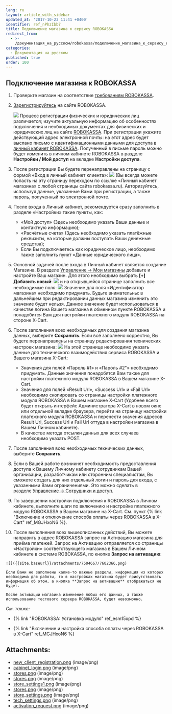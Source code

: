 ```yaml
---
lang: ru
layout: article_with_sidebar
updated_at: '2017-10-23 11:41 +0400'
identifier: ref_nPhzIbb7
title: Подключение магазина к сервису ROBOKASSA
redirect_from:
  - >-
    /документация_на_русском/robokassa/подключение_магазина_к_сервису_robokassa.html
categories:
  - Документация на русском
published: true
order: 100
---
```



## Подключение магазина к ROBOKASSA

1.  Проверьте магазин на соответствие [требованиям ROBOKASSA](https://www.robokassa.ru/ru/Requirements.aspx "Подключение магазина к сервису ROBOKASSA"). 

2.  [Зарегистрируйтесь](https://partner.robokassa.ru/Reg/Register?culture=ru) на сайте ROBOKASSA.

    ![]({{site.baseurl}}/attachments/7504667/7602358.png)
    Процесс регистрации физических и юридических лиц различается; изучите актуальную информацию об особенностях подключения и необходимых документах для физических и юридических лиц на сайте [ROBOKASSA](https://www.robokassa.ru/ru/Contract.aspx "Подключение магазина к сервису ROBOKASSA").
При регистрации укажите действующий адрес электронной почты: на этот адрес будет выслано письмо c идентификационными данными для доступа в [личный кабинет ROBOKASSA](https://partner.robokassa.ru/Home/Index "Подключение магазина к сервису ROBOKASSA"). Полученный в письме пароль можно будет изменить в личном кабинете ROBOKASSA в разделе **Настройки / Мой доступ** на вкладке **Настройки доступа**.

3.  После регистрации Вы будете перенаправлены на страницу с формой «Вход в личный кабинет клиента»:
    ![]({{site.baseurl}}/attachments/7504667/7602359.png)
    (Вы всегда можете попасть на эту страницу переходом по ссылке «Личный кабинет магазина» с любой страницы сайта robokassa.ru).
    Авторизуйтесь, используя данные, указанные Вами при регистрации, а также пароль, полученный по электронной почте.
4.  После входа в Личный кабинет, рекомендуется сразу заполнить в разделе «Настройки» такие пункты, как:

    *   «Мой доступ» (Здесь необходимо указать Ваши данные и контактную информацию);
    *   «Расчётные счета» (Здесь необходимо указать платёжные реквизиты, на которые должны поступать Ваши денежные средства);
    *   Если Вы подключаетесь как юридическое лицо, необходимо также заполнить пункт «Данные юридического лица».
5.  Основной задачей после входа в Личный кабинет является создание Магазина. В разделе [Управление -> Мои магазины](https://partner.robokassa.ru/Shops "https://partner.robokassa.ru/Shops") добавьте и настройте Ваш магазин. Для этого необходимо выбрать **[+] Добавить новый**:
    ![]({{site.baseurl}}/attachments/7504667/7602360.png)
    и на открывшейся странице заполнить все необходимые поля:
    ![]({{site.baseurl}}/attachments/7504667/7602364.png)
    Значение для поля «Идентификатор магазина» необходимо придумать. Будьте внимательны: в дальнейшем при редактировании данных магазина изменить это значение будет нельзя. Данное значение будет использоваться в качестве логина Вашего магазина в обменном пункте ROBOKASSA и понадобится Вам для настройки платежного модуля ROBOKASSA на стороне X-Cart.
6.  После заполнения всех необходимых для создания магазина данных, выберите **Сохранить**. Если всё заполнено корректно, Вы будете перенаправлены на страницу редактирования технических настроек магазина:
    ![]({{site.baseurl}}/attachments/7504667/7602365.png)
    На этой странице необходимо указать данные для технического взаимодействия сервиса ROBOKASSA и Вашего магазина X-Cart: 
    *   Значения для полей «Пароль #1» и «Пароль #2"» необходимо придумать. Данные значения понадобятся Вам также для настройки платежного модуля ROBOKASSA в Вашем магазине X-Cart.
    *   Значения для полей «Result Url», «Success Url» и «Fail Url» необходимо скопировать со страницы настройки платежного модуля ROBOKASSA в Вашем магазине X-Cart (Удобнее всего будет открыть интерфейс Администратора X-Cart в новом окне или отдельной вкладке браузера, перейти на страницу настройки платежного модуля ROBOKASSA и перенести значения адресов Result Url, Success Url и Fail Url оттуда в настройки магазина в Вашем Личном кабинете).
    *   В качестве метода отсылки данных для всех случаев необходимо указать POST.
7.  После заполнения всех необходимых технических данных, выберите **Сохранить**.
8.  Если в Вашей работе возникнет необходимость предоставления доступа к Вашему Личному кабинету сотрудникам Вашей организации, разработчикам или сторонним специалистам, Вы сможете создать для них отдельный логин и пароль для входа, с указанными Вами ограничениями. Это можно сделать в разделе [Управление -> Сотрудники и доступ](https://partner.robokassa.ru/Workers "https://partner.robokassa.ru/Workers").
9.  По завершении настройки подключения к ROBOKASSA в Личном кабинете, выполните шаги по включению и настройке платежного модуля ROBOKASSA в Вашем магазине на X-Cart. См. пункт {% link "Включение и отключение способа оплаты через ROBOKASSA в X-Cart" ref_MGJHxoN6 %}.
10.  После выполнения всех вышеописанных действий, Вы можете направить в адрес ROBOKASSA запрос на Активацию магазина для приёма платежей. Запрос на Активацию отправляется со страницы «Настройки» соответствующего магазина в Вашем Личном кабинете в системе ROBOKASSA, по кнопке **Запрос на активацию**:

    ![]({{site.baseurl}}/attachments/7504667/7602366.png)

    Если Вами не заполнены какие-то важные разделы, информация из которых необходима для работы, то в настройках магазина будет присутствовать информация об этом, а кнопка **Запрос на активацию** отображаться не будет.

    После активации магазина изменение любых его данных, а также использование тестового сервера ROBOKASSA, будет невозможно.

_См. также:_

*   {% link "ROBOKASSA: Установка модуля" ref_esm15xpd %}

*   {% link "Включение и настройка способа оплаты через ROBOKASSA в X-Cart" ref_MGJHxoN6 %} 

## Attachments:

* [new_client_registration.png]({{site.baseurl}}/attachments/7504667/7602358.png) (image/png)
* [cabinet_login.png]({{site.baseurl}}/attachments/7504667/7602359.png) (image/png)
* [stores.png]({{site.baseurl}}/attachments/7504667/7602361.png) (image/png)
* [stores.png]({{site.baseurl}}/attachments/7504667/7602363.png) (image/png)
* [store_settings1.png]({{site.baseurl}}/attachments/7504667/7602362.png) (image/png)
* [stores.png]({{site.baseurl}}/attachments/7504667/7602360.png) (image/png)
* [store_settings.png]({{site.baseurl}}/attachments/7504667/7602364.png) (image/png)
* [tech_settings.png]({{site.baseurl}}/attachments/7504667/7602365.png) (image/png)
* [activation_request.png]({{site.baseurl}}/attachments/7504667/7602366.png) (image/png)
